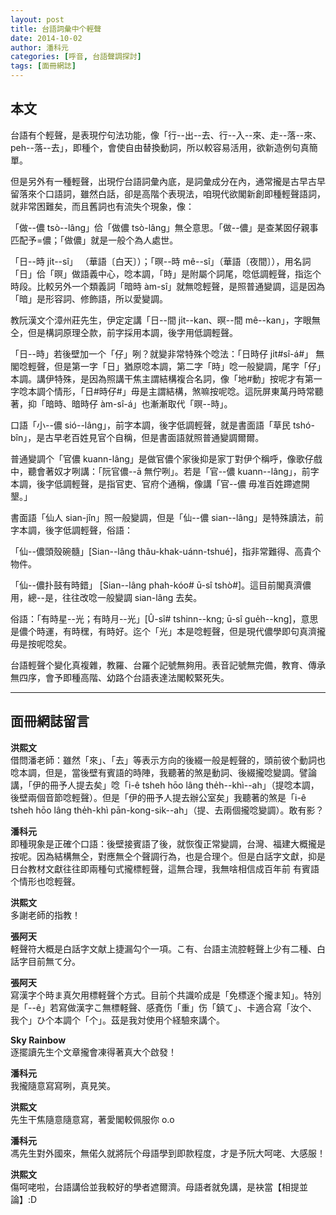 ```yaml
---
layout: post
title: 台語詞彙中个輕聲
date: 2014-10-02
author: 潘科元
categories: [呼音, 台語聲調探討]
tags: [面冊網誌]
---
```

## 本文

台語有个輕聲，是表現佇句法功能，像「行\--出\--去、行\--入\--來、走\--落\--來、peh\--落\--去」，即種个，會使自由替換動詞，所以較容易活用，欲新造例句真簡單。

但是另外有一種輕聲，出現佇台語詞彙內底，是詞彙成分在內，通常攏是古早古早留落來个口語詞，雖然白話，卻是高階个表現法，咱現代欲閣新創即種輕聲語詞，就非常困難矣，而且舊詞也有流失个現象，像：

「做\--儂 tsò\--lâng」佮「做儂 tsò-lâng」無仝意思。「做\--儂」是查某囡仔親事匹配予=儂；「做儂」就是一般个為人處世。

「日\--時 ji̍t\--sî」 （華語〔白天〕）；「暝\--時 mê\--sî」（華語〔夜間〕），用名詞「日」佮「暝」做語義中心，唸本調，「時」是附屬个詞尾，唸低調輕聲，指迄个時段。比較另外一个類義詞「暗時 àm-sî」就無唸輕聲，是照普通變調，這是因為「暗」是形容詞、修飾語，所以愛變調。

教阮漢文个漳州莊先生，伊定定講「日\--間 ji̍t\--kan、暝\--間 mê\--kan」，字眼無仝，但是構詞原理仝款，前字採用本調，後字用低調輕聲。

「日\--時」若後壁加一个「仔」咧？就變非常特殊个唸法：「日時仔 ji̍t#sî-á#」 無閣唸輕聲，但是第一字「日」猶原唸本調，第二字「時」唸一般變調，尾字「仔」本調。講伊特殊，是因為照講干焦主謂結構複合名詞，像「地#動」按呢才有第一字唸本調个情形，「日#時仔#」毋是主謂結構，煞嘛按呢唸。這阮屏東萬丹時常聽著，抑「暗時、暗時仔 àm-sî-á」也漸漸取代「暝\--時」。

口語「小\--儂 sió--lâng」，前字本調，後字低調輕聲，就是書面語「草民 tshó-bîn」，是古早老百姓見官个自稱，但是書面語就照普通變調爾爾。

普通變調个「官儂 kuann-lâng」是做官儂个家後抑是家丁對伊个稱呼，像歌仔戲中，聽會著奴才咧講：「阮官儂\--ā 無佇咧」。若是「官\--儂 kuann\--lâng」，前字本調，後字低調輕聲，是指官吏、官府个通稱，像講「官\--儂 毋准百姓蹛遮開墾。」

書面語「仙人 sian-jîn」照一般變調，但是「仙\--儂 sian--lâng」是特殊讀法，前字本調，後字低調輕聲，俗語：

「仙\--儂頭殼碗髓」[Sian--lâng thâu-khak-uánn-tshué]，指非常難得、高貴个物件。

「仙\--儂扑鼓有時錯」 [Sian\--lâng phah-kóo# ū-sî tshò#]。這目前閣真濟儂用，總\--是，往往改唸一般變調 sian-lâng 去矣。

俗語：「有時星\--光；有時月\--光」[Û-sî# tshinn\--kng; ū-sî gue̍h\--kng]，意思是儂个時運，有時䆀，有時好。迄个「光」本是唸輕聲，但是現代儂學即句真濟攏毋是按呢唸矣。

台語輕聲个變化真複雜，教羅、台羅个記號無夠用。表音記號無完備，教育、傳承無四序，會予即種高階、幼路个台語表達法閣較緊死失。

---

## 面冊網誌留言

**洪熙文**  
借問潘老師：雖然「來」、「去」等表示方向的後綴一般是輕聲的，頭前彼个動詞也唸本調，但是，當後壁有賓語的時陣，我聽著的煞是動詞、後綴攏唸變調。譬論講，「伊的冊予人提去矣」唸「i-ê tsheh hōo lâng the̍h--khì--ah」（提唸本調，後壁兩個音節唸輕聲）。但是「伊的冊予人提去辦公室矣」我聽著的煞是「i-ê tsheh hōo lâng the̍h-khì pān-kong-sik--ah」（提、去兩個攏唸變調）。敢有影？

**潘科元**  
即種現象是正確个口語：後壁接賓語了後，就恢復正常變調，台灣、福建大概攏是按呢。因為結構無仝，對應無仝个聲調行為，也是合理个。但是白話字文獻，抑是日台教材文獻往往即兩種句式攏標輕聲，這無合理，我無啥相信成百年前 有賓語个情形也唸輕聲。

**洪熙文**  
多謝老師的指教！

**張阿天**  
軽聲符大概是白話字文献上捷漏勾个一項。こ有、台語主流腔軽聲上少有二種、白話字目前無て分。

**張阿天**  
寫漢字个時ま真欠用標軽聲个方式。目前个共識吤成是「免標逐个攏ま知」。特別是「--ê」若寫做漢字こ無標軽聲、感斍伤「重」伤「鎮て」、卡適合寫「汝个、我个」ひ个本調个「个」。茲是我対使用个経驗來講个。

**Sky Rainbow**  
逐擺讀先生个文章攏會凍得著真大个啟發！

**潘科元**  
我攏隨意寫寫咧，真見笑。

**洪熙文**  
先生干焦隨意隨意寫，著愛閣較佩服你 o.o

**潘科元**  
馮先生對外國來，無偌久就將阮个母語學到即款程度，才是予阮大呵咾、大感服！

**洪熙文**  
傷呵咾啦，台語講佮並我較好的學者遮爾濟。母語者就免講，是袂當【相提並論】:D
